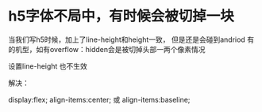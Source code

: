 # h5字体不局中，有时候会被切掉一块


当我们写h5时候，加上了line-height和height一致，
但是还是会碰到andriod 有的机型，如有overflow：hidden会是被切掉头部一两个像素情况

设置line-height 也不生效

解决：

display:flex;
align-items:center; 或 align-items:baseline;
